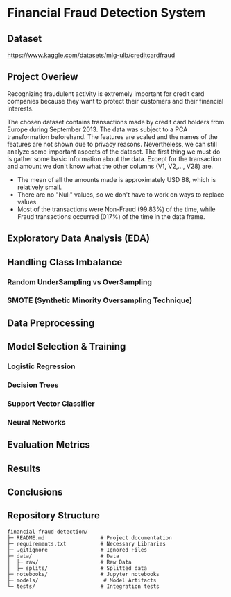 # Financial Fraud Detection System

## Dataset

https://www.kaggle.com/datasets/mlg-ulb/creditcardfraud

## Project Overiew

Recognizing fraudulent activity is extremely important for credit card companies because they want to protect their customers and their financial interests. 

The chosen dataset contains transactions made by credit card holders from Europe during September 2013. The data was subject to a PCA transformation beforehand. The features are scaled and the names of the features are not shown due to privacy reasons. Nevertheless, we can still analyze some important aspects of the dataset. The first thing we must do is gather some basic information about the data. Except for the transaction and amount we don't know what the other columns (V1, V2,..., V28) are.

- The mean of all the amounts made is approximately USD 88, which is relatively small.
- There are no "Null" values, so we don't have to work on ways to replace values.
- Most of the transactions were Non-Fraud (99.83%) of the time, while Fraud transactions occurred (017%) of the time in the data frame.


## Exploratory Data Analysis (EDA)


## Handling Class Imbalance
### Random UnderSampling vs OverSampling
### SMOTE (Synthetic Minority Oversampling Technique)


## Data Preprocessing

## Model Selection & Training
### Logistic Regression
### Decision Trees
### Support Vector Classifier
### Neural Networks


## Evaluation Metrics


## Results


## Conclusions


## Repository Structure

```
financial-fraud-detection/
├─ README.md                  # Project documentation
├─ requirements.txt           # Necessary Libraries
├─ .gitignore                 # Ignored Files
├─ data/                      # Data
│  ├─ raw/                    # Raw Data 
│  ├─ splits/                 # Splitted data
├─ notebooks/                 # Jupyter notebooks
├─ models/                     # Model Artifacts
└─ tests/                     # Integration tests
```

